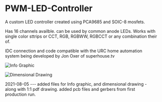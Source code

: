 # PWM-LED-Controller

A custom LED controller created using PCA9685 and SOIC-8 mosfets.

Has 16 channels availble. can be used by common anode LEDs. 
Works with single color sttrips or CCT, RGB, RGBWW, RGBCCT or any combination their of.

IDC connection and code compatible with the URC home automation system being developed by Jon Oxer of superhouse.tv

![Info Graphic](/austinscreations/PWM-LED-Controller/raw/main/Pictures/Info%20Graphic.png)

![Dimensional Drawing](austinscreations/PWM-LED-Controller/raw/main/Pictures/Dimensional%20Drawing.png)

2021-08-05 --- added files for Info graphic, and dimensional drawing - along with 1:1 pdf drawing. added pcb files and gerbers from first production run.
